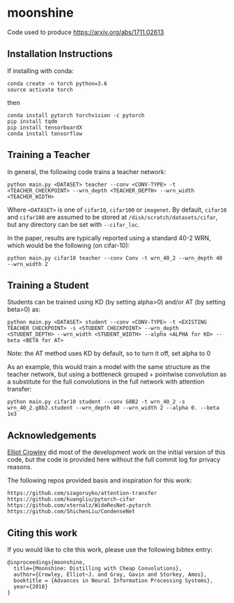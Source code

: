 # moonshine

Code used to produce https://arxiv.org/abs/1711.02613

## Installation Instructions

If installing with conda:

```
conda create -n torch python=3.6
source activate torch
```
then

```
conda install pytorch torchvision -c pytorch
pip install tqdm
pip install tensorboardX
conda install tensorflow
```

## Training a Teacher

In general, the following code trains a teacher network:

```
python main.py <DATASET> teacher --conv <CONV-TYPE> -t <TEACHER_CHECKPOINT> --wrn_depth <TEACHER_DEPTH> --wrn_width <TEACHER_WIDTH>
```

Where `<DATASET>` is one of `cifar10`, `cifar100` or `imagenet`. By
default, `cifar10` and `cifar100` are assumed to be stored at
`/disk/scratch/datasets/cifar`, but any directory can be set with
`--cifar_loc`.

In the paper, results are typically reported using a standard 40-2 WRN,
which would be the following (on cifar-10):

```
python main.py cifar10 teacher --conv Conv -t wrn_40_2 --wrn_depth 40 --wrn_width 2
```

## Training a Student

Students can be trained using KD (by setting alpha>0) and/or AT (by setting beta>0) as:

```
python main.py <DATASET> student --conv <CONV-TYPE> -t <EXISTING TEACHER CHECKPOINT> -s <STUDENT CHECKPOINT> --wrn_depth <STUDENT_DEPTH> --wrn_width <STUDENT_WIDTH> --alpha <ALPHA for KD> --beta <BETA for AT>
```
  
Note: the AT method uses KD by default, so to turn it off, set alpha to 0

As an example, this would train a model with the same structure as the
teacher network, but using a bottleneck grouped + pointwise convolution as
a substitute for the full convolutions in the full network with attention transfer:

```
python main.py cifar10 student --conv G8B2 -t wrn_40_2 -s wrn_40_2.g8b2.student --wrn_depth 40 --wrn_width 2 --alpha 0. --beta 1e3
```

## Acknowledgements

[Elliot Crowley][elliot] did most of the development work on the initial
version of this code, but the code is provided here without the full commit
log for privacy reasons.

The following repos provided basis and inspiration for this work:

```
https://github.com/szagoruyko/attention-transfer
https://github.com/kuangliu/pytorch-cifar
https://github.com/xternalz/WideResNet-pytorch
https://github.com/ShichenLiu/CondenseNet
```

## Citing this work

If you would like to cite this work, please use the following bibtex entry:

```
@inproceedings{moonshine,
  title={Moonshine: Distilling with Cheap Convolutions},
  author={Crowley, Elliot~J. and Gray, Gavin and Storkey, Amos},
  booktitle = {Advances in Neural Information Processing Systems},
  year={2018}
}
```

[elliot]: https://homepages.inf.ed.ac.uk/ecrowley/
